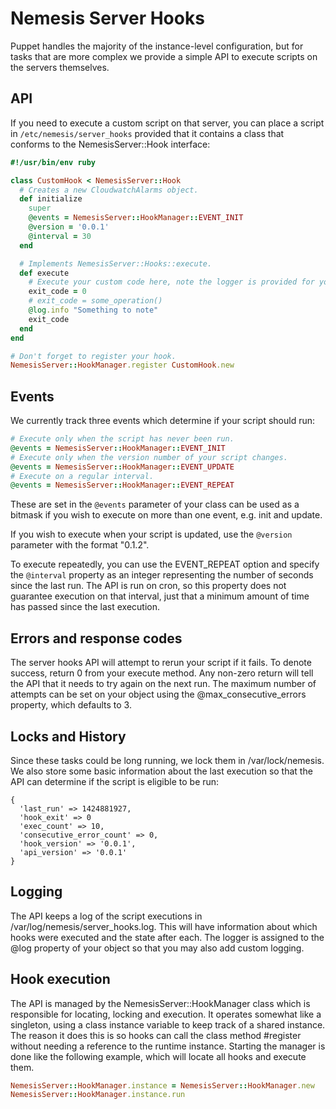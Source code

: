 # Nemesis Server Hooks
Puppet handles the majority of the instance-level configuration, but for tasks that are more complex we provide a simple API to execute scripts on the servers themselves.

## API
If you need to execute a custom script on that server, you can place a script in ```/etc/nemesis/server_hooks``` provided that it contains a class that conforms to the NemesisServer::Hook interface:

```ruby
#!/usr/bin/env ruby

class CustomHook < NemesisServer::Hook
  # Creates a new CloudwatchAlarms object.
  def initialize
    super
    @events = NemesisServer::HookManager::EVENT_INIT
    @version = '0.0.1'
    @interval = 30
  end

  # Implements NemesisServer::Hooks::execute.
  def execute
    # Execute your custom code here, note the logger is provided for you.
    exit_code = 0
    # exit_code = some_operation()
    @log.info "Something to note"
    exit_code
  end
end 

# Don't forget to register your hook.
NemesisServer::HookManager.register CustomHook.new
```

## Events
We currently track three events which determine if your script should run:

```ruby
# Execute only when the script has never been run.
@events = NemesisServer::HookManager::EVENT_INIT
# Execute only when the version number of your script changes.
@events = NemesisServer::HookManager::EVENT_UPDATE
# Execute on a regular interval.
@events = NemesisServer::HookManager::EVENT_REPEAT
```

These are set in the ```@events``` parameter of your class can be used as a bitmask if you wish to execute on more than one event, e.g. init and update.

If you wish to execute when your script is updated, use the ```@version``` parameter with the format "0.1.2".

To execute repeatedly, you can use the EVENT_REPEAT option and specify the ```@interval``` property as an integer representing the number of seconds since the last run. The API is run on cron, so this property does not guarantee execution on that interval, just that a minimum amount of time has passed since the last execution.

## Errors and response codes
The server hooks API will attempt to rerun your script if it fails. To denote success, return 0 from your execute method. Any non-zero return will tell the API that it needs to try again on the next run. The maximum number of attempts can be set on your object using the @max_consecutive_errors property, which defaults to 3.

## Locks and History
Since these tasks could be long running, we lock them in /var/lock/nemesis. We also store some basic information about the last execution so that the API can determine if the script is eligible to be run:

	{
	  'last_run' => 1424881927,
	  'hook_exit' => 0
	  'exec_count' => 10,
	  'consecutive_error_count' => 0,
	  'hook_version' => '0.0.1',
	  'api_version' => '0.0.1'
	}

## Logging
The API keeps a log of the script executions in /var/log/nemesis/server_hooks.log. This will have information about which hooks were executed and the state after each. The logger is assigned to the @log property of your object so that you may also add custom logging.

## Hook execution
The API is managed by the NemesisServer::HookManager class which is responsible for locating, locking and execution. It operates somewhat like a singleton, using a class instance variable to keep track of a shared instance. The reason it does this is so hooks can call the class method #register without needing a reference to the runtime instance. Starting the manager is done like the following example, which will locate all hooks and execute them.

```ruby
NemesisServer::HookManager.instance = NemesisServer::HookManager.new
NemesisServer::HookManager.instance.run
```
